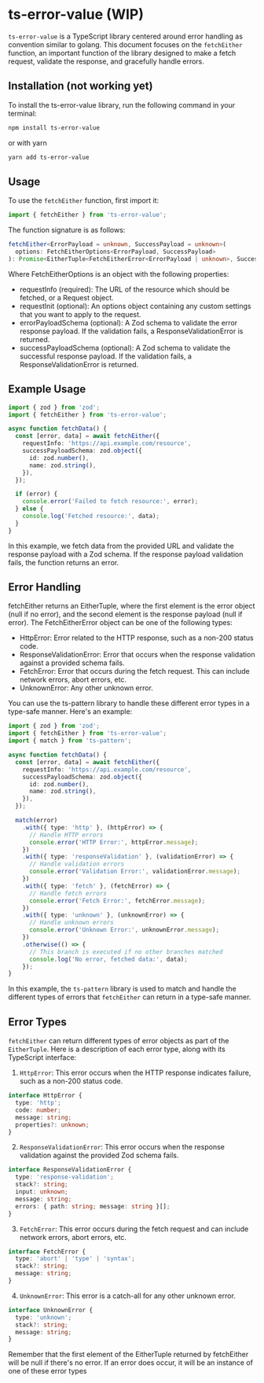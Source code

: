 # ts-error-value (WIP)

`ts-error-value` is a TypeScript library centered around error handling as convention similar to golang. This document focuses on the `fetchEither` function, an important function of the library designed to make a fetch request, validate the response, and gracefully handle errors.

## Installation (not working yet)

To install the ts-error-value library, run the following command in your terminal:

```bash
npm install ts-error-value
```

or with yarn

```bash
yarn add ts-error-value
```

## Usage

To use the `fetchEither` function, first import it:

```typescript
import { fetchEither } from 'ts-error-value';
```

The function signature is as follows:

```typescript
fetchEither<ErrorPayload = unknown, SuccessPayload = unknown>(
  options: FetchEitherOptions<ErrorPayload, SuccessPayload>
): Promise<EitherTuple<FetchEitherError<ErrorPayload | unknown>, SuccessPayload | unknown>>;
```

Where FetchEitherOptions is an object with the following properties:

- requestInfo (required): The URL of the resource which should be fetched, or a Request object.
- requestInit (optional): An options object containing any custom settings that you want to apply to the request.
- errorPayloadSchema (optional): A Zod schema to validate the error response payload. If the validation fails, a ResponseValidationError is returned.
- successPayloadSchema (optional): A Zod schema to validate the successful response payload. If the validation fails, a ResponseValidationError is returned.

## Example Usage

```typescript
import { zod } from 'zod';
import { fetchEither } from 'ts-error-value';

async function fetchData() {
  const [error, data] = await fetchEither({
    requestInfo: 'https://api.example.com/resource',
    successPayloadSchema: zod.object({
      id: zod.number(),
      name: zod.string(),
    }),
  });

  if (error) {
    console.error('Failed to fetch resource:', error);
  } else {
    console.log('Fetched resource:', data);
  }
}
```

In this example, we fetch data from the provided URL and validate the response payload with a Zod schema. If the response payload validation fails, the function returns an error.

## Error Handling

fetchEither returns an EitherTuple, where the first element is the error object (null if no error), and the second element is the response payload (null if error). The FetchEitherError object can be one of the following types:

- HttpError: Error related to the HTTP response, such as a non-200 status code.
- ResponseValidationError: Error that occurs when the response validation against a provided schema fails.
- FetchError: Error that occurs during the fetch request. This can include network errors, abort errors, etc.
- UnknownError: Any other unknown error.

You can use the ts-pattern library to handle these different error types in a type-safe manner. Here's an example:

```typescript
import { zod } from 'zod';
import { fetchEither } from 'ts-error-value';
import { match } from 'ts-pattern';

async function fetchData() {
  const [error, data] = await fetchEither({
    requestInfo: 'https://api.example.com/resource',
    successPayloadSchema: zod.object({
      id: zod.number(),
      name: zod.string(),
    }),
  });

  match(error)
    .with({ type: 'http' }, (httpError) => {
      // Handle HTTP errors
      console.error('HTTP Error:', httpError.message);
    })
    .with({ type: 'responseValidation' }, (validationError) => {
      // Handle validation errors
      console.error('Validation Error:', validationError.message);
    })
    .with({ type: 'fetch' }, (fetchError) => {
      // Handle fetch errors
      console.error('Fetch Error:', fetchError.message);
    })
    .with({ type: 'unknown' }, (unknownError) => {
      // Handle unknown errors
      console.error('Unknown Error:', unknownError.message);
    })
    .otherwise(() => {
      // This branch is executed if no other branches matched
      console.log('No error, fetched data:', data);
    });
}
```

In this example, the `ts-pattern` library is used to match and handle the different types of errors that `fetchEither` can return in a type-safe manner.

## Error Types

`fetchEither` can return different types of error objects as part of the `EitherTuple`. Here is a description of each error type, along with its TypeScript interface:

1. `HttpError`: This error occurs when the HTTP response indicates failure, such as a non-200 status code.

```typescript
interface HttpError {
  type: 'http';
  code: number;
  message: string;
  properties?: unknown;
}
```

2. `ResponseValidationError`: This error occurs when the response validation against the provided Zod schema fails.

```typescript
interface ResponseValidationError {
  type: 'response-validation';
  stack?: string;
  input: unknown;
  message: string;
  errors: { path: string; message: string }[];
}
```

3. `FetchError`: This error occurs during the fetch request and can include network errors, abort errors, etc.

```typescript
interface FetchError {
  type: 'abort' | 'type' | 'syntax';
  stack?: string;
  message: string;
}
```

4. `UnknownError`: This error is a catch-all for any other unknown error.

```typescript
interface UnknownError {
  type: 'unknown';
  stack?: string;
  message: string;
}
```

Remember that the first element of the EitherTuple returned by fetchEither will be null if there's no error. If an error does occur, it will be an instance of one of these error types
